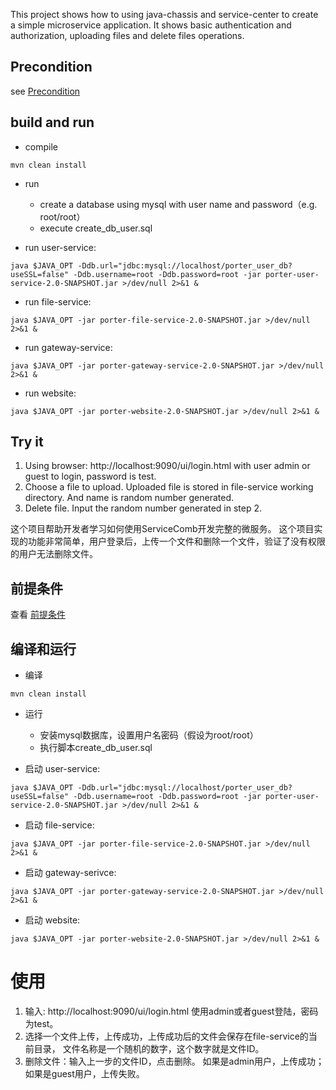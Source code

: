 This project shows how to using java-chassis and service-center to create a simple microservice application. It shows basic authentication and authorization, uploading files and delete files operations.

## Precondition
see [Precondition](../README.md)

## build and run

* compile

```
mvn clean install
```

* run
  * create a database using mysql with user name and password（e.g. root/root）
  * execute create_db_user.sql

* run user-service:

```
java $JAVA_OPT -Ddb.url="jdbc:mysql://localhost/porter_user_db?useSSL=false" -Ddb.username=root -Ddb.password=root -jar porter-user-service-2.0-SNAPSHOT.jar >/dev/null 2>&1 &
```

* run file-service:

```
java $JAVA_OPT -jar porter-file-service-2.0-SNAPSHOT.jar >/dev/null 2>&1 &
```

* run gateway-service:

```
java $JAVA_OPT -jar porter-gateway-service-2.0-SNAPSHOT.jar >/dev/null 2>&1 &
```

* run website:

```
java $JAVA_OPT -jar porter-website-2.0-SNAPSHOT.jar >/dev/null 2>&1 &
```

## Try it

1. Using browser: http://localhost:9090/ui/login.html with user admin or guest to login, password is test.
2. Choose a file to upload. Uploaded file is stored in file-service working directory. And name is random number generated. 
3. Delete file. Input the random number generated in step 2. 


这个项目帮助开发者学习如何使用ServiceComb开发完整的微服务。 这个项目实现的功能非常简单，用户登录后，上传一个文件和删除一个文件，验证了没有权限的用户无法删除文件。

## 前提条件

查看 [前提条件](../README.md)

## 编译和运行

* 编译

```
mvn clean install
```

* 运行
  * 安装mysql数据库，设置用户名密码（假设为root/root）
  * 执行脚本create_db_user.sql


* 启动 user-service:

```
java $JAVA_OPT -Ddb.url="jdbc:mysql://localhost/porter_user_db?useSSL=false" -Ddb.username=root -Ddb.password=root -jar porter-user-service-2.0-SNAPSHOT.jar >/dev/null 2>&1 &
```

* 启动 file-service:

```
java $JAVA_OPT -jar porter-file-service-2.0-SNAPSHOT.jar >/dev/null 2>&1 &
```

* 启动 gateway-serivce:

```
java $JAVA_OPT -jar porter-gateway-service-2.0-SNAPSHOT.jar >/dev/null 2>&1 &
```

* 启动 website:

```
java $JAVA_OPT -jar porter-website-2.0-SNAPSHOT.jar >/dev/null 2>&1 &
```

# 使用

1. 输入: http://localhost:9090/ui/login.html 使用admin或者guest登陆，密码为test。
2. 选择一个文件上传，上传成功，上传成功后的文件会保存在file-service的当前目录， 文件名称是一个随机的数字，这个数字就是文件ID。
3. 删除文件：输入上一步的文件ID，点击删除。 如果是admin用户，上传成功；如果是guest用户，上传失败。


